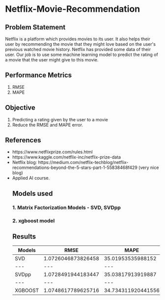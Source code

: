 # Netflix-Movie-Recommendation

## Problem Statement

Netflix is a platform which provides movies to its user. It also helps their user by recommending the movie that they might love based on the user's previous watched movie history. Netflix has provided some data of their user. Our job is to use some machine learning model to predict the rating of a movie that the user might give to this movie.

## Performance Metrics

1. RMSE
2. MAPE

## Objective

1. Predicting a rating given by the user to a movie
2. Reduce the RMSE and MAPE error.

## References
<ul>
<li> https://www.netflixprize.com/rules.html</li>
<li> https://www.kaggle.com/netflix-inc/netflix-prize-data</li>
<li> Netflix blog: https://medium.com/netflix-techblog/netflix-recommendations-beyond-the-5-stars-part-1-55838468f429 (very nice blog)</li>
<li>Applied AI course.</li>
  
  
## Models used
### 1. Matrix Factorization Models - SVD, SVDpp
### 2. xgboost model
  
## Results

Models | RMSE | MAPE 
--- | --- | --- 
SVD | 1.0726046873826458 | 35.01953535988152
  --- | --- | --- 
SVDpp | 1.0728491944183447 | 35.03817913919887
  --- | --- | --- 
XGBOOST | 1.0748617789625716 | 34.734311920441556
